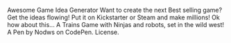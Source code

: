 Awesome Game Idea Generator Want to create the next Best selling game? Get the ideas flowing! Put it on Kickstarter or Steam and make millions! Ok how about this... A Trains Game with Ninjas and robots, set in the wild west! A Pen by Nodws on CodePen. License.
